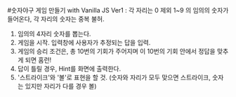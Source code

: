 #숫자야구 게임 만들기 with Vanilla JS
Ver1 : 각 자리는 0 제외 1~9 의 임의의 숫자가 들어온다, 각 자리의 숫자는 중복 불허.

1. 임의의 4자리 숫자를 뽑는다.
2. 게임을 시작. 입력창에 사용자가 추정되는 답을 입력.
3. 게임의 승리 조건은, 총 10번의 기회가 주어지며 이 10번의 기회 안에서 정답을 맞추게 되면 홈런!
4. 답이 틀릴 경우, Hint를 화면에 출력한다.
5. '스트라이크'와 '볼'로 표현을 할 것. (숫자와 자리가 모두 맞으면 스트라이크, 숫자는 있지만 자리가 다를 경우 볼)
